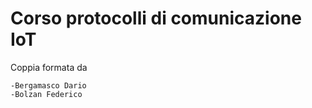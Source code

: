 # Corso protocolli di comunicazione IoT

Coppia formata da 

    -Bergamasco Dario
    -Bolzan Federico
